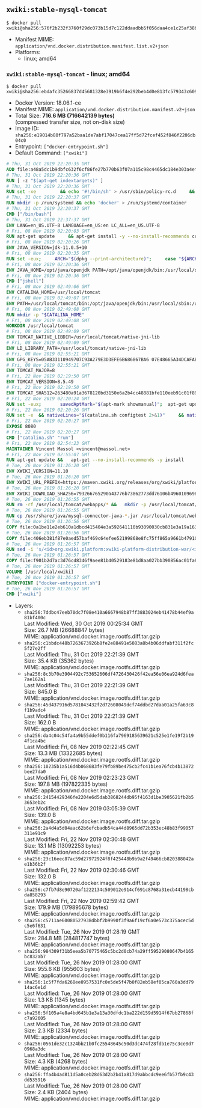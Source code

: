 ## `xwiki:stable-mysql-tomcat`

```console
$ docker pull xwiki@sha256:576f2b232f3760f29dc073b15d7c122ddaadbb5f056daa4ce1c25af38b5ff0b7
```

-	Manifest MIME: `application/vnd.docker.distribution.manifest.list.v2+json`
-	Platforms:
	-	linux; amd64

### `xwiki:stable-mysql-tomcat` - linux; amd64

```console
$ docker pull xwiki@sha256:ebdafc35266837d45681328e3919b6f4e292beb4d0e813fc579343c609f59cd8
```

-	Docker Version: 18.06.1-ce
-	Manifest MIME: `application/vnd.docker.distribution.manifest.v2+json`
-	Total Size: **716.6 MB (716642139 bytes)**  
	(compressed transfer size, not on-disk size)
-	Image ID: `sha256:e19014b80f797a52baa1de7abf17047cea17ff5d72fcef452f846f2206db04c0`
-	Entrypoint: `["docker-entrypoint.sh"]`
-	Default Command: `["xwiki"]`

```dockerfile
# Thu, 31 Oct 2019 22:20:35 GMT
ADD file:a48a5dc1b9dbfc632f6cf86fe27b770b63f07a115c98c4465dc184e303a4efa1 in / 
# Thu, 31 Oct 2019 22:20:36 GMT
RUN [ -z "$(apt-get indextargets)" ]
# Thu, 31 Oct 2019 22:20:36 GMT
RUN set -xe 		&& echo '#!/bin/sh' > /usr/sbin/policy-rc.d 	&& echo 'exit 101' >> /usr/sbin/policy-rc.d 	&& chmod +x /usr/sbin/policy-rc.d 		&& dpkg-divert --local --rename --add /sbin/initctl 	&& cp -a /usr/sbin/policy-rc.d /sbin/initctl 	&& sed -i 's/^exit.*/exit 0/' /sbin/initctl 		&& echo 'force-unsafe-io' > /etc/dpkg/dpkg.cfg.d/docker-apt-speedup 		&& echo 'DPkg::Post-Invoke { "rm -f /var/cache/apt/archives/*.deb /var/cache/apt/archives/partial/*.deb /var/cache/apt/*.bin || true"; };' > /etc/apt/apt.conf.d/docker-clean 	&& echo 'APT::Update::Post-Invoke { "rm -f /var/cache/apt/archives/*.deb /var/cache/apt/archives/partial/*.deb /var/cache/apt/*.bin || true"; };' >> /etc/apt/apt.conf.d/docker-clean 	&& echo 'Dir::Cache::pkgcache ""; Dir::Cache::srcpkgcache "";' >> /etc/apt/apt.conf.d/docker-clean 		&& echo 'Acquire::Languages "none";' > /etc/apt/apt.conf.d/docker-no-languages 		&& echo 'Acquire::GzipIndexes "true"; Acquire::CompressionTypes::Order:: "gz";' > /etc/apt/apt.conf.d/docker-gzip-indexes 		&& echo 'Apt::AutoRemove::SuggestsImportant "false";' > /etc/apt/apt.conf.d/docker-autoremove-suggests
# Thu, 31 Oct 2019 22:20:37 GMT
RUN mkdir -p /run/systemd && echo 'docker' > /run/systemd/container
# Thu, 31 Oct 2019 22:20:37 GMT
CMD ["/bin/bash"]
# Thu, 31 Oct 2019 22:37:37 GMT
ENV LANG=en_US.UTF-8 LANGUAGE=en_US:en LC_ALL=en_US.UTF-8
# Fri, 08 Nov 2019 02:20:03 GMT
RUN apt-get update     && apt-get install -y --no-install-recommends curl ca-certificates fontconfig locales     && echo "en_US.UTF-8 UTF-8" >> /etc/locale.gen     && locale-gen en_US.UTF-8     && rm -rf /var/lib/apt/lists/*
# Fri, 08 Nov 2019 02:20:26 GMT
ENV JAVA_VERSION=jdk-11.0.5+10
# Fri, 08 Nov 2019 02:20:35 GMT
RUN set -eux;     ARCH="$(dpkg --print-architecture)";     case "${ARCH}" in        armhf)          ESUM='c6b1fda3f8807028cbfcc34a4ded2e8a5a6b6239d2bcc1f06673ea6b1530df94';          BINARY_URL='https://github.com/AdoptOpenJDK/openjdk11-binaries/releases/download/jdk-11.0.5%2B10/OpenJDK11U-jdk_arm_linux_hotspot_11.0.5_10.tar.gz';          ;;        ppc64el|ppc64le)          ESUM='d763481ddc29ac0bdefb24216b3a0bf9afbb058552682567a075f9c0f7da5814';          BINARY_URL='https://github.com/AdoptOpenJDK/openjdk11-binaries/releases/download/jdk-11.0.5%2B10/OpenJDK11U-jdk_ppc64le_linux_hotspot_11.0.5_10.tar.gz';          ;;        amd64|x86_64)          ESUM='6dd0c9c8a740e6c19149e98034fba8e368fd9aa16ab417aa636854d40db1a161';          BINARY_URL='https://github.com/AdoptOpenJDK/openjdk11-binaries/releases/download/jdk-11.0.5%2B10/OpenJDK11U-jdk_x64_linux_hotspot_11.0.5_10.tar.gz';          ;;        *)          echo "Unsupported arch: ${ARCH}";          exit 1;          ;;     esac;     curl -LfsSo /tmp/openjdk.tar.gz ${BINARY_URL};     echo "${ESUM} */tmp/openjdk.tar.gz" | sha256sum -c -;     mkdir -p /opt/java/openjdk;     cd /opt/java/openjdk;     tar -xf /tmp/openjdk.tar.gz --strip-components=1;     rm -rf /tmp/openjdk.tar.gz;
# Fri, 08 Nov 2019 02:20:36 GMT
ENV JAVA_HOME=/opt/java/openjdk PATH=/opt/java/openjdk/bin:/usr/local/sbin:/usr/local/bin:/usr/sbin:/usr/bin:/sbin:/bin
# Fri, 08 Nov 2019 02:20:36 GMT
CMD ["jshell"]
# Fri, 08 Nov 2019 02:49:06 GMT
ENV CATALINA_HOME=/usr/local/tomcat
# Fri, 08 Nov 2019 02:49:07 GMT
ENV PATH=/usr/local/tomcat/bin:/opt/java/openjdk/bin:/usr/local/sbin:/usr/local/bin:/usr/sbin:/usr/bin:/sbin:/bin
# Fri, 08 Nov 2019 02:49:08 GMT
RUN mkdir -p "$CATALINA_HOME"
# Fri, 08 Nov 2019 02:49:08 GMT
WORKDIR /usr/local/tomcat
# Fri, 08 Nov 2019 02:49:09 GMT
ENV TOMCAT_NATIVE_LIBDIR=/usr/local/tomcat/native-jni-lib
# Fri, 08 Nov 2019 02:49:09 GMT
ENV LD_LIBRARY_PATH=/usr/local/tomcat/native-jni-lib
# Fri, 08 Nov 2019 02:55:21 GMT
ENV GPG_KEYS=05AB33110949707C93A279E3D3EFE6B686867BA6 07E48665A34DCAFAE522E5E6266191C37C037D42 47309207D818FFD8DCD3F83F1931D684307A10A5 541FBE7D8F78B25E055DDEE13C370389288584E7 61B832AC2F1C5A90F0F9B00A1C506407564C17A3 713DA88BE50911535FE716F5208B0AB1D63011C7 79F7026C690BAA50B92CD8B66A3AD3F4F22C4FED 9BA44C2621385CB966EBA586F72C284D731FABEE A27677289986DB50844682F8ACB77FC2E86E29AC A9C5DF4D22E99998D9875A5110C01C5A2F6059E7 DCFD35E0BF8CA7344752DE8B6FB21E8933C60243 F3A04C595DB5B6A5F1ECA43E3B7BBB100D811BBE F7DA48BB64BCB84ECBA7EE6935CD23C10D498E23
# Fri, 08 Nov 2019 02:55:21 GMT
ENV TOMCAT_MAJOR=8
# Fri, 22 Nov 2019 02:19:50 GMT
ENV TOMCAT_VERSION=8.5.49
# Fri, 22 Nov 2019 02:19:50 GMT
ENV TOMCAT_SHA512=263480a91a3678120bd3150e6a2b4cc48881bfe110eeb91c01f89ee13e2ef3c9f149bc7bdcbb3187f80ecaa3bad42c77ad38d56675b64af1afc4c4ca1d1eb9e6
# Fri, 22 Nov 2019 02:20:24 GMT
RUN set -eux; 		savedAptMark="$(apt-mark showmanual)"; 	apt-get update; 	apt-get install -y --no-install-recommends 		gnupg dirmngr 		wget ca-certificates 	; 		ddist() { 		local f="$1"; shift; 		local distFile="$1"; shift; 		local success=; 		local distUrl=; 		for distUrl in 			'https://www.apache.org/dyn/closer.cgi?action=download&filename=' 			https://www-us.apache.org/dist/ 			https://www.apache.org/dist/ 			https://archive.apache.org/dist/ 		; do 			if wget -O "$f" "$distUrl$distFile" && [ -s "$f" ]; then 				success=1; 				break; 			fi; 		done; 		[ -n "$success" ]; 	}; 		ddist 'tomcat.tar.gz' "tomcat/tomcat-$TOMCAT_MAJOR/v$TOMCAT_VERSION/bin/apache-tomcat-$TOMCAT_VERSION.tar.gz"; 	echo "$TOMCAT_SHA512 *tomcat.tar.gz" | sha512sum --strict --check -; 	ddist 'tomcat.tar.gz.asc' "tomcat/tomcat-$TOMCAT_MAJOR/v$TOMCAT_VERSION/bin/apache-tomcat-$TOMCAT_VERSION.tar.gz.asc"; 	export GNUPGHOME="$(mktemp -d)"; 	for key in $GPG_KEYS; do 		gpg --batch --keyserver ha.pool.sks-keyservers.net --recv-keys "$key"; 	done; 	gpg --batch --verify tomcat.tar.gz.asc tomcat.tar.gz; 	tar -xf tomcat.tar.gz --strip-components=1; 	rm bin/*.bat; 	rm tomcat.tar.gz*; 	command -v gpgconf && gpgconf --kill all || :; 	rm -rf "$GNUPGHOME"; 		nativeBuildDir="$(mktemp -d)"; 	tar -xf bin/tomcat-native.tar.gz -C "$nativeBuildDir" --strip-components=1; 	apt-get install -y --no-install-recommends 		dpkg-dev 		gcc 		libapr1-dev 		libssl-dev 		make 	; 	( 		export CATALINA_HOME="$PWD"; 		cd "$nativeBuildDir/native"; 		gnuArch="$(dpkg-architecture --query DEB_BUILD_GNU_TYPE)"; 		aprConfig="$(command -v apr-1-config)"; 		./configure 			--build="$gnuArch" 			--libdir="$TOMCAT_NATIVE_LIBDIR" 			--prefix="$CATALINA_HOME" 			--with-apr="$aprConfig" 			--with-java-home="$JAVA_HOME" 			--with-ssl=yes; 		make -j "$(nproc)"; 		make install; 	); 	rm -rf "$nativeBuildDir"; 	rm bin/tomcat-native.tar.gz; 		apt-mark auto '.*' > /dev/null; 	[ -z "$savedAptMark" ] || apt-mark manual $savedAptMark > /dev/null; 	find "$TOMCAT_NATIVE_LIBDIR" -type f -executable -exec ldd '{}' ';' 		| awk '/=>/ { print $(NF-1) }' 		| sort -u 		| xargs -r dpkg-query --search 		| cut -d: -f1 		| sort -u 		| xargs -r apt-mark manual 	; 	apt-get purge -y --auto-remove -o APT::AutoRemove::RecommendsImportant=false; 	rm -rf /var/lib/apt/lists/*; 		find ./bin/ -name '*.sh' -exec sed -ri 's|^#!/bin/sh$|#!/usr/bin/env bash|' '{}' +; 		chmod -R +rX .; 	chmod 777 logs temp work
# Fri, 22 Nov 2019 02:20:26 GMT
RUN set -e 	&& nativeLines="$(catalina.sh configtest 2>&1)" 	&& nativeLines="$(echo "$nativeLines" | grep 'Apache Tomcat Native')" 	&& nativeLines="$(echo "$nativeLines" | sort -u)" 	&& if ! echo "$nativeLines" | grep 'INFO: Loaded APR based Apache Tomcat Native library' >&2; then 		echo >&2 "$nativeLines"; 		exit 1; 	fi
# Fri, 22 Nov 2019 02:20:27 GMT
EXPOSE 8080
# Fri, 22 Nov 2019 02:20:27 GMT
CMD ["catalina.sh" "run"]
# Fri, 22 Nov 2019 02:54:23 GMT
MAINTAINER Vincent Massol <vincent@massol.net>
# Fri, 22 Nov 2019 02:55:07 GMT
RUN apt-get update &&   apt-get --no-install-recommends -y install     curl     libreoffice     unzip     procps     libmysql-java &&   rm -rf /var/lib/apt/lists/*
# Tue, 26 Nov 2019 01:26:20 GMT
ENV XWIKI_VERSION=11.10
# Tue, 26 Nov 2019 01:26:20 GMT
ENV XWIKI_URL_PREFIX=https://maven.xwiki.org/releases/org/xwiki/platform/xwiki-platform-distribution-war/11.10
# Tue, 26 Nov 2019 01:26:20 GMT
ENV XWIKI_DOWNLOAD_SHA256=793266765290a43776b73862773dd76106b496010969822f093b31e16e9c7a3e
# Tue, 26 Nov 2019 01:26:55 GMT
RUN rm -rf /usr/local/tomcat/webapps/* &&   mkdir -p /usr/local/tomcat/temp &&   mkdir -p /usr/local/xwiki/data &&   curl -fSL "${XWIKI_URL_PREFIX}/xwiki-platform-distribution-war-${XWIKI_VERSION}.war" -o xwiki.war &&   echo "$XWIKI_DOWNLOAD_SHA256 xwiki.war" | sha256sum -c - &&   unzip -d /usr/local/tomcat/webapps/ROOT xwiki.war &&   rm -f xwiki.war
# Tue, 26 Nov 2019 01:26:55 GMT
RUN cp /usr/share/java/mysql-connector-java-*.jar /usr/local/tomcat/webapps/ROOT/WEB-INF/lib/
# Tue, 26 Nov 2019 01:26:56 GMT
COPY file:0a1be11e2eb610a1dbcd415404e3a592641110b93090030cb831e3a19a163017 in /usr/local/tomcat/bin/ 
# Tue, 26 Nov 2019 01:26:56 GMT
COPY file:406eb381f87e0aed57baf469c64efee52199868e8fc75ff865a9661b47910460 in /usr/local/tomcat/webapps/ROOT/WEB-INF/hibernate.cfg.xml 
# Tue, 26 Nov 2019 01:26:57 GMT
RUN sed -i 's/<id>org.xwiki.platform:xwiki-platform-distribution-war/<id>org.xwiki.platform:xwiki-platform-distribution-docker/'   /usr/local/tomcat/webapps/ROOT/META-INF/extension.xed
# Tue, 26 Nov 2019 01:26:57 GMT
COPY file:f901b2d7ac3d76cd8346f9aee81b40529183e81d8aa027bb390856ac01fa6cc0 in /usr/local/bin/docker-entrypoint.sh 
# Tue, 26 Nov 2019 01:26:57 GMT
VOLUME [/usr/local/xwiki]
# Tue, 26 Nov 2019 01:26:57 GMT
ENTRYPOINT ["docker-entrypoint.sh"]
# Tue, 26 Nov 2019 01:26:57 GMT
CMD ["xwiki"]
```

-	Layers:
	-	`sha256:7ddbc47eeb70dc7f08e410a6667948b87ff3883024eb41478b44ef9a81bf400c`  
		Last Modified: Wed, 30 Oct 2019 00:25:34 GMT  
		Size: 26.7 MB (26688847 bytes)  
		MIME: application/vnd.docker.image.rootfs.diff.tar.gzip
	-	`sha256:c1bbdc448b7263673926b8fe2e88491e5083a8b4b06ddfabf311f2fc5f27e2ff`  
		Last Modified: Thu, 31 Oct 2019 22:21:39 GMT  
		Size: 35.4 KB (35362 bytes)  
		MIME: application/vnd.docker.image.rootfs.diff.tar.gzip
	-	`sha256:8c3b70e3904492c753652606df4726430426f42ea56e06ea924d6fea7ae162a1`  
		Last Modified: Thu, 31 Oct 2019 22:21:39 GMT  
		Size: 845.0 B  
		MIME: application/vnd.docker.image.rootfs.diff.tar.gzip
	-	`sha256:45d437916d5781043432f2d72608049dcf74ddbd27daa01a25fa63c8f1b9adc4`  
		Last Modified: Thu, 31 Oct 2019 22:21:39 GMT  
		Size: 162.0 B  
		MIME: application/vnd.docker.image.rootfs.diff.tar.gzip
	-	`sha256:da4c04c54fa4a9b55ddef0b116fa7969185639621c525e1fe19f2b194f1ca4bc`  
		Last Modified: Fri, 08 Nov 2019 02:22:45 GMT  
		Size: 13.3 MB (13322685 bytes)  
		MIME: application/vnd.docker.image.rootfs.diff.tar.gzip
	-	`sha256:10235b1a516d4b068683fe79fb89be475cb2fc41b1ea76fcb4b13872bee27da0`  
		Last Modified: Fri, 08 Nov 2019 02:23:23 GMT  
		Size: 197.8 MB (197822335 bytes)  
		MIME: application/vnd.docker.image.rootfs.diff.tar.gzip
	-	`sha256:24154429346fe2204e6d5dab3868244db95f4163d1be3905621fb2b53653eb2c`  
		Last Modified: Fri, 08 Nov 2019 03:05:39 GMT  
		Size: 139.0 B  
		MIME: application/vnd.docker.image.rootfs.diff.tar.gzip
	-	`sha256:2a4d4a5d04aac62b6efcbadb54ca44d8965dd72b353ec48b83f99057311e91c9`  
		Last Modified: Fri, 22 Nov 2019 02:30:48 GMT  
		Size: 13.1 MB (13092253 bytes)  
		MIME: application/vnd.docker.image.rootfs.diff.tar.gzip
	-	`sha256:23c16eec87ac59d27972924f8f425448b9b9a2f49466cb820388042ae1b36b2f`  
		Last Modified: Fri, 22 Nov 2019 02:30:46 GMT  
		Size: 132.0 B  
		MIME: application/vnd.docker.image.rootfs.diff.tar.gzip
	-	`sha256:c7fb7d8e90720af1222134c509012e914cf691c8768a31ecb44198cbda858293`  
		Last Modified: Fri, 22 Nov 2019 02:59:42 GMT  
		Size: 179.9 MB (179895678 bytes)  
		MIME: application/vnd.docker.image.rootfs.diff.tar.gzip
	-	`sha256:c5711ae60080527938dbbf2b9990f3f9a6f19cf6a0e573c375acec5dc5e6f631`  
		Last Modified: Tue, 26 Nov 2019 01:28:19 GMT  
		Size: 284.8 MB (284817747 bytes)  
		MIME: application/vnd.docker.image.rootfs.diff.tar.gzip
	-	`sha256:984309f31b5eea5b70775465c5bc2d0cb74a29ff59529080647b4165bc832ab7`  
		Last Modified: Tue, 26 Nov 2019 01:28:00 GMT  
		Size: 955.6 KB (955603 bytes)  
		MIME: application/vnd.docker.image.rootfs.diff.tar.gzip
	-	`sha256:1c5f7fda6268ee0957531fc0e5de5f47b0f82eb58ef05ca760a3dd7914ac6e1d`  
		Last Modified: Tue, 26 Nov 2019 01:28:00 GMT  
		Size: 1.3 KB (1345 bytes)  
		MIME: application/vnd.docker.image.rootfs.diff.tar.gzip
	-	`sha256:5f105a4e8a4bd645b1e3a13a30dfdc1ba222d159d5914f67bb27868fc7a92605`  
		Last Modified: Tue, 26 Nov 2019 01:28:00 GMT  
		Size: 2.3 KB (2334 bytes)  
		MIME: application/vnd.docker.image.rootfs.diff.tar.gzip
	-	`sha256:0561de32c1324bb21b0fc25548645c50d3dc474f28fdb1e75c3ce8d70968a3dc`  
		Last Modified: Tue, 26 Nov 2019 01:28:00 GMT  
		Size: 4.3 KB (4268 bytes)  
		MIME: application/vnd.docker.image.rootfs.diff.tar.gzip
	-	`sha256:ffa4b4ad811d5a0ceb28d63d2b2b41a817d9abbcdc9ee6fb57fb9c43dd535916`  
		Last Modified: Tue, 26 Nov 2019 01:28:00 GMT  
		Size: 2.4 KB (2404 bytes)  
		MIME: application/vnd.docker.image.rootfs.diff.tar.gzip
